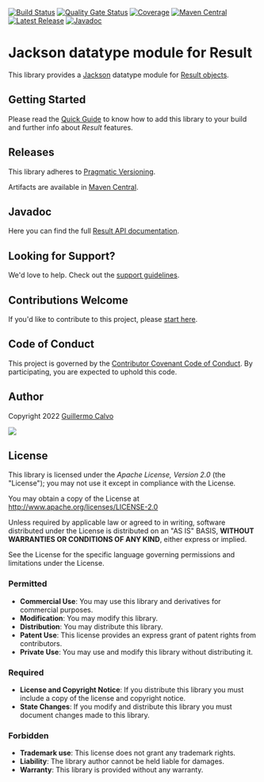 
[![Build Status](https://github.com/leakyabstractions/result-jackson/workflows/Build/badge.svg)](https://github.com/LeakyAbstractions/result-jackson/actions?query=workflow%3ABuild)
[![Quality Gate Status](https://sonarcloud.io/api/project_badges/measure?project=LeakyAbstractions_result-jackson&metric=alert_status)](https://sonarcloud.io/dashboard?id=LeakyAbstractions_result-jackson)
[![Coverage](https://sonarcloud.io/api/project_badges/measure?project=LeakyAbstractions_result-jackson&metric=coverage)](https://sonarcloud.io/component_measures?id=LeakyAbstractions_result-jackson&metric=coverage&view=list)
[![Maven Central](https://img.shields.io/endpoint?url=https://dev.leakyabstractions.com/result-jackson/badge.json&logo=java&label=maven-central&labelColor=555)](https://search.maven.org/artifact/com.leakyabstractions/result-jackson)
[![Latest Release](https://img.shields.io/github/release/leakyabstractions/result-jackson.svg?logo=github)](https://github.com/leakyabstractions/result-jackson/releases/latest)
[![Javadoc](https://img.shields.io/endpoint?url=https://dev.leakyabstractions.com/result-jackson/badge.json&label=javadoc&color=blue)](https://dev.leakyabstractions.com/result-jackson/javadoc/)

# Jackson datatype module for Result

This library provides a [Jackson](https://github.com/FasterXML/jackson) datatype module for
[Result objects](https://dev.leakyabstractions.com/result/).


## Getting Started

Please read the [Quick Guide](https://dev.leakyabstractions.com/result-jackson/) to know how to add this library to your
build and further info about _Result_ features.


## Releases

This library adheres to [Pragmatic Versioning](https://pragver.github.io/).

Artifacts are available in [Maven Central](https://search.maven.org/artifact/com.leakyabstractions/result-jackson).


## Javadoc

Here you can find the full [Result API documentation](https://dev.leakyabstractions.com/result-jackson/javadoc/).


## Looking for Support?

We'd love to help. Check out the [support guidelines](https://dev.leakyabstractions.com/result-jackson/SUPPORT.html).


## Contributions Welcome

If you'd like to contribute to this project, please [start here](https://dev.leakyabstractions.com/result-jackson/CONTRIBUTING.html).


## Code of Conduct

This project is governed by the
[Contributor Covenant Code of Conduct](https://dev.leakyabstractions.com/result-jackson/CODE_OF_CONDUCT.html).
By participating, you are expected to uphold this code.


## Author

Copyright 2022 [Guillermo Calvo](https://github.com/guillermocalvo)

[![](https://guillermo.dev/assets/images/thumb.png)](https://guillermo.dev/)


## License

This library is licensed under the *Apache License, Version 2.0* (the "License");
you may not use it except in compliance with the License.

You may obtain a copy of the License at <http://www.apache.org/licenses/LICENSE-2.0>

Unless required by applicable law or agreed to in writing, software distributed under the License is distributed on an
"AS IS" BASIS, **WITHOUT WARRANTIES OR CONDITIONS OF ANY KIND**, either express or implied.

See the License for the specific language governing permissions and limitations under the License.


### Permitted

- **Commercial Use**: You may use this library and derivatives for commercial purposes.
- **Modification**: You may modify this library.
- **Distribution**: You may distribute this library.
- **Patent Use**: This license provides an express grant of patent rights from contributors.
- **Private Use**: You may use and modify this library without distributing it.

### Required

- **License and Copyright Notice**: If you distribute this library you must include a copy of the license and copyright
  notice.
- **State Changes**: If you modify and distribute this library you must document changes made to this library.

### Forbidden

- **Trademark use**: This license does not grant any trademark rights.
- **Liability**: The library author cannot be held liable for damages.
- **Warranty**: This library is provided without any warranty.
